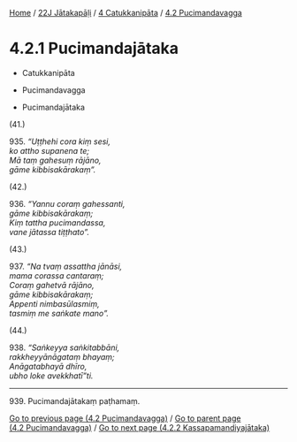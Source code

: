 
[Home](/) / [22J Jātakapāḷi](../...md) / [4 Catukkanipāta](...md) / [4.2 Pucimandavagga](../22J/4/4.2.md)

# 4.2.1 Pucimandajātaka

* Catukkanipāta

* Pucimandavagga

* Pucimandajātaka

(41.)

935\. _“Uṭṭhehi cora kiṃ sesi,_  
_ko attho supanena te;_  
_Mā taṃ gahesuṃ rājāno,_  
_gāme kibbisakārakaṃ”._  


(42.)

936\. _“Yannu coraṃ gahessanti,_  
_gāme kibbisakārakaṃ;_  
_Kiṃ tattha pucimandassa,_  
_vane jātassa tiṭṭhato”._  


(43.)

937\. _“Na tvaṃ assattha jānāsi,_  
_mama corassa cantaraṃ;_  
_Coraṃ gahetvā rājāno,_  
_gāme kibbisakārakaṃ;_  
_Appenti nimbasūlasmiṃ,_  
_tasmiṃ me saṅkate mano”._  


(44.)

938\. _“Saṅkeyya saṅkitabbāni,_  
_rakkheyyānāgataṃ bhayaṃ;_  
_Anāgatabhayā dhīro,_  
_ubho loke avekkhatī”ti._  


---

939\. Pucimandajātakaṃ paṭhamaṃ.



[Go to previous page (4.2 Pucimandavagga)](../22J/4/4.2.md) / [Go to parent page (4.2 Pucimandavagga)](../22J/4/4.2.md) / [Go to next page (4.2.2 Kassapamandiyajātaka)](4.2.2.md)



